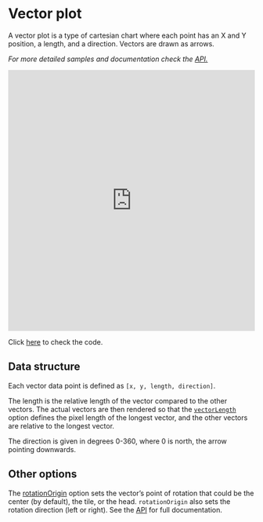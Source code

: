 Vector plot
===

A vector plot is a type of cartesian chart where each point has an X and Y position, a length, and a direction. Vectors are drawn as arrows.

_For more detailed samples and documentation check the [API.](https://api.highcharts.com/highcharts/plotOptions.vector)_

<iframe style="width: 100%; height: 532px; border: none;" src=https://www.highcharts.com/samples/embed/highcharts/demo/vector-plot allow="fullscreen"></iframe>

Click [here](http://jsfiddle.net/gh/get/library/pure/highcharts/highcharts/tree/master/samples/highcharts/demo/vector-plot/) to check the code.

Data structure
--------------

Each vector data point is defined as `[x, y, length, direction]`.

The length is the relative length of the vector compared to the other vectors. The actual vectors are then rendered so that the [`vectorLength`](https://api.highcharts.com/highcharts/plotOptions.vector.vectorLength) option defines the pixel length of the longest vector, and the other vectors are relative to the longest vector.

The direction is given in degrees 0-360, where 0 is north, the arrow pointing downwards.

Other options
-------------

The [rotationOrigin](https://api.highcharts.com/highcharts/plotOptions.vector.rotationOrigin) option sets the vector’s point of rotation that could be the center (by default), the tile, or the head. `rotationOrigin` also sets the rotation direction (left or right). See the [API](https://api.highcharts.com/highcharts/plotOptions.vector) for full documentation.
